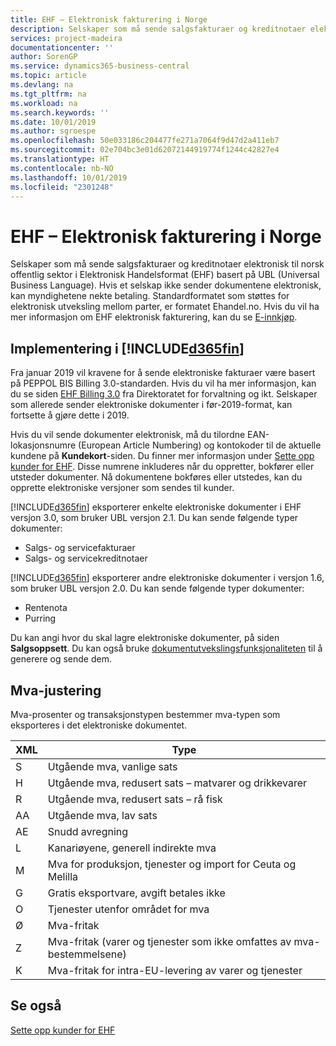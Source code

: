 ```yaml
---
title: EHF – Elektronisk fakturering i Norge
description: Selskaper som må sende salgsfakturaer og kreditnotaer elektronisk til norsk offentlig sektor i Elektronisk Handelsformat (EHF) basert på UBL (Universal Business Language).
services: project-madeira
documentationcenter: ''
author: SorenGP
ms.service: dynamics365-business-central
ms.topic: article
ms.devlang: na
ms.tgt_pltfrm: na
ms.workload: na
ms.search.keywords: ''
ms.date: 10/01/2019
ms.author: sgroespe
ms.openlocfilehash: 50e033186c204477fe271a7064f9d47d2a411eb7
ms.sourcegitcommit: 02e704bc3e01d62072144919774f1244c42827e4
ms.translationtype: HT
ms.contentlocale: nb-NO
ms.lasthandoff: 10/01/2019
ms.locfileid: "2301248"
---
```

# <a name="ehf-electronic-invoicing-in-norway"></a>EHF – Elektronisk fakturering i Norge
Selskaper som må sende salgsfakturaer og kreditnotaer elektronisk til norsk offentlig sektor i Elektronisk Handelsformat (EHF) basert på UBL (Universal Business Language). Hvis et selskap ikke sender dokumentene elektronisk, kan myndighetene nekte betaling. Standardformatet som støttes for elektronisk utveksling mellom parter, er formatet Ehandel.no. Hvis du vil ha mer informasjon om EHF elektronisk fakturering, kan du se [E-innkjøp](https://www.anskaffelser.no/public-procurement-information-english).  

## <a name="implementation-in-included365finincludesd365fin_mdmd"></a>Implementering i [!INCLUDE[d365fin](../../includes/d365fin_md.md)]  
Fra januar 2019 vil kravene for å sende elektroniske fakturaer være basert på PEPPOL BIS Billing 3.0-standarden. Hvis du vil ha mer informasjon, kan du se siden [EHF Billing 3.0](https://test-vefa.difi.no/ehf/g3/billing-3.0/norway/) fra Direktoratet for forvaltning og ikt. Selskaper som allerede sender elektroniske dokumenter i før-2019-format, kan fortsette å gjøre dette i 2019.

Hvis du vil sende dokumenter elektronisk, må du tilordne EAN-lokasjonsnumre (European Article Numbering) og kontokoder til de aktuelle kundene på **Kundekort**-siden. Du finner mer informasjon under [Sette opp kunder for EHF](how-to-set-up-customers-for-ehf.md). Disse numrene inkluderes når du oppretter, bokfører eller utsteder dokumenter. Nå dokumentene bokføres eller utstedes, kan du opprette elektroniske versjoner som sendes til kunder.  

[!INCLUDE[d365fin](../../includes/d365fin_md.md)] eksporterer enkelte elektroniske dokumenter i EHF versjon 3.0, som bruker UBL versjon 2.1. Du kan sende følgende typer dokumenter:  

- Salgs- og servicefakturaer
- Salgs- og servicekreditnotaer

[!INCLUDE[d365fin](../../includes/d365fin_md.md)] eksporterer andre elektroniske dokumenter i versjon 1.6, som bruker UBL versjon 2.0. Du kan sende følgende typer dokumenter:  

- Rentenota  
- Purring  

Du kan angi hvor du skal lagre elektroniske dokumenter, på siden **Salgsoppsett**. Du kan også bruke [dokumentutvekslingsfunksjonaliteten](../../across-how-to-set-up-electronic-document-sending-and-receiving.md) til å generere og sende dem.

## <a name="vat-treatment"></a>Mva-justering  
Mva-prosenter og transaksjonstypen bestemmer mva-typen som eksporteres i det elektroniske dokumentet.  

|XML|Type| 
|---------|----------|  
|S|Utgående mva, vanlige sats|
|H|Utgående mva, redusert sats – matvarer og drikkevarer|
|R|Utgående mva, redusert sats – rå fisk|
|AA|Utgående mva, lav sats|
|AE|Snudd avregning|
|L|Kanariøyene, generell indirekte mva|
|M|Mva for produksjon, tjenester og import for Ceuta og Melilla|
|G|Gratis eksportvare, avgift betales ikke|
|O|Tjenester utenfor området for mva|
|Ø|Mva-fritak|
|Z|Mva-fritak (varer og tjenester som ikke omfattes av mva-bestemmelsene)|
|K|Mva-fritak for intra-EU-levering av varer og tjenester|

## <a name="see-also"></a>Se også  
[Sette opp kunder for EHF](how-to-set-up-customers-for-ehf.md)
